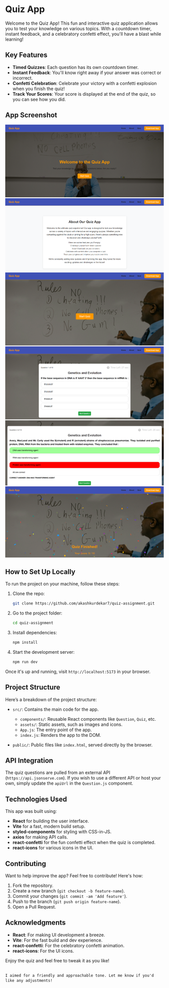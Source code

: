 # Quiz App

Welcome to the Quiz App! This fun and interactive quiz application allows you to test your knowledge on various topics. With a countdown timer, instant feedback, and a celebratory confetti effect, you'll have a blast while learning!

## Key Features

- **Timed Quizzes**: Each question has its own countdown timer.
- **Instant Feedback**: You'll know right away if your answer was correct or incorrect.
- **Confetti Celebration**: Celebrate your victory with a confetti explosion when you finish the quiz!
- **Track Your Scores**: Your score is displayed at the end of the quiz, so you can see how you did.

## App Screenshot

![Home Screenshot](public/screenshots/Home.png)
![About Screenshot](public/screenshots/About.png)
![Quiz Start Screenshot](public/screenshots/quizStart.png)
![Question Screenshot](public/screenshots/Questions.png)
![Correct/Incorrect Screenshot](public/screenshots/correctWrong.png)
![Results Screenshot](public/screenshots/Results.png)

## How to Set Up Locally

To run the project on your machine, follow these steps:

1. Clone the repo:

   ```bash
   git clone https://github.com/akashkurdekar7/quiz-assignment.git
   ```

2. Go to the project folder:

   ```bash
   cd quiz-assignment
   ```

3. Install dependencies:

   ```bash
   npm install
   ```

4. Start the development server:
   ```bash
   npm run dev
   ```

Once it's up and running, visit `http://localhost:5173` in your browser.

## Project Structure

Here’s a breakdown of the project structure:

- `src/`: Contains the main code for the app.

  - `components/`: Reusable React components like `Question`, `Quiz`, etc.
  - `assets/`: Static assets, such as images and icons.
  - `App.js`: The entry point of the app.
  - `index.js`: Renders the app to the DOM.

- `public/`: Public files like `index.html`, served directly by the browser.

## API Integration

The quiz questions are pulled from an external API (`https://api.jsonserve.com`). If you wish to use a different API or host your own, simply update the `apiUrl` in the `Question.js` component.

## Technologies Used

This app was built using:

- **React** for building the user interface.
- **Vite** for a fast, modern build setup.
- **styled-components** for styling with CSS-in-JS.
- **axios** for making API calls.
- **react-confetti** for the fun confetti effect when the quiz is completed.
- **react-icons** for various icons in the UI.

## Contributing

Want to help improve the app? Feel free to contribute! Here's how:

1. Fork the repository.
2. Create a new branch (`git checkout -b feature-name`).
3. Commit your changes (`git commit -am 'Add feature'`).
4. Push to the branch (`git push origin feature-name`).
5. Open a Pull Request.

## Acknowledgments

- **React**: For making UI development a breeze.
- **Vite**: For the fast build and dev experience.
- **react-confetti**: For the celebratory confetti animation.
- **react-icons**: For the UI icons.

Enjoy the quiz and feel free to tweak it as you like!

```

I aimed for a friendly and approachable tone. Let me know if you'd like any adjustments!
```
